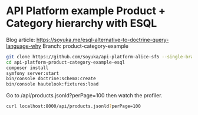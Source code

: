 # API Platform example Product + Category hierarchy with ESQL

Blog article: https://soyuka.me/esql-alternative-to-doctrine-query-language-why
Branch: product-category-example

```bash
git clone https://github.com/soyuka/api-platform-alice-sf5 --single-branch --branch product-category-example-esql api-platform-product-category-example-esql
cd api-platform-product-category-example-esql
composer install
symfony server:start
bin/console doctrine:schema:create
bin/console hautelook:fixtures:load
```

Go to /api/products.jsonld?perPage=100 then watch the profiler.

```bash
curl localhost:8000/api/products.jsonld?perPage=100
```

